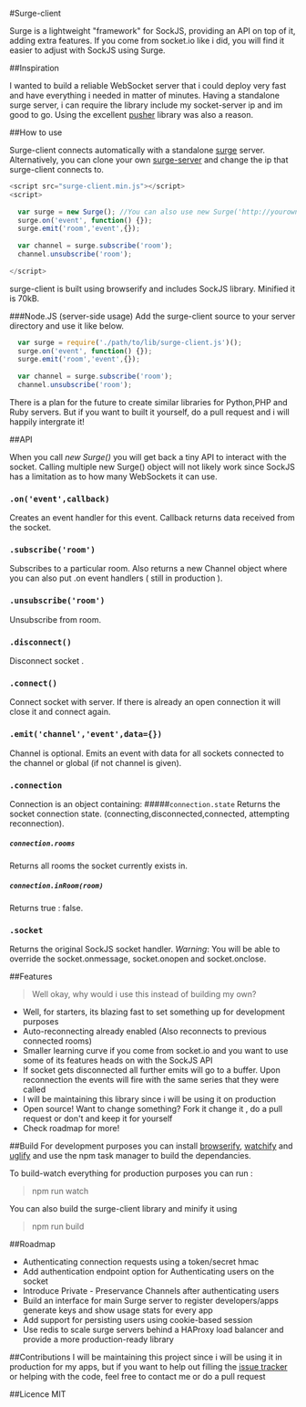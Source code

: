 #Surge-client

Surge is a lightweight "framework" for SockJS, providing an API on top of it, adding extra features. If you come from socket.io like i did, you will find it easier to adjust with SockJS using Surge.

##Inspiration

I wanted to build a reliable WebSocket server that i could deploy very fast and have everything i needed in matter of minutes. Having a standalone surge server, i can require the library include my socket-server ip and im good to go. Using the excellent [pusher](https://pusher.com/) library was also a reason.

##How to use

Surge-client connects automatically with a standalone [surge](https://github.com/spideynr/surge) server. Alternatively, you can clone your own [surge-server](https://github.com/spideynr/surge) and change the ip that surge-client connects to.

```js
<script src="surge-client.min.js"></script>
<script>
  
  var surge = new Surge(); //You can also use new Surge('http://yourownserver.com:port');
  surge.on('event', function() {});
  surge.emit('room','event',{});
  
  var channel = surge.subscribe('room');
  channel.unsubscribe('room');
  
</script>
```

surge-client is built using browserify and includes SockJS library. Minified it is 70kB.

###Node.JS (server-side usage)
Add the surge-client source to your server directory and use it like below.
```js
  var surge = require('./path/to/lib/surge-client.js')();
  surge.on('event', function() {});
  surge.emit('room','event',{});
  
  var channel = surge.subscribe('room');
  channel.unsubscribe('room');

```

There is a plan for the future to create similar libraries for Python,PHP and Ruby servers. But if you want to built it yourself, do a pull request and i will happily intergrate it!

##API

When you call *new Surge()* you will get back a tiny API to interact with the socket. Calling multiple new Surge() object will not likely work since SockJS has a limitation as to how many WebSockets it can use.

### `.on('event',callback)`
Creates an event handler for this event. Callback returns data received from the socket.

### `.subscribe('room')`
Subscribes to a particular room. Also returns a new Channel object where you can also put .on event handlers ( still in production ).

### `.unsubscribe('room')`
Unsubscribe from room.

### `.disconnect()`
Disconnect socket .
### `.connect()`
Connect socket with server. If there is already an open connection it will close it and connect again.

### `.emit('channel','event',data={})`
Channel is optional. Emits an event with data for all sockets connected to the channel or global (if not channel is given).
### `.connection`
Connection is an object containing: 
#####`connection.state` 
Returns the socket connection state. (connecting,disconnected,connected, attempting reconnection).
##### `connection.rooms` 
Returns all rooms the socket currently exists in.
##### `connection.inRoom(room)` 
Returns true : false.

### `.socket`
Returns the original SockJS socket handler. *Warning*:  You will be able to override the socket.onmessage, socket.onopen and socket.onclose.

##Features
> Well okay, why would i use this instead of building my own?

- Well, for starters, its blazing fast to set something up for development purposes
- Auto-reconnecting already enabled (Also reconnects to previous connected rooms) 
- Smaller learning curve if you come from socket.io and you want to use some of its features heads on with the SockJS API
- If socket gets disconnected all further emits will go to a buffer. Upon reconnection the events will fire with the same series that they were called 
- I will be maintaining this library since i will be using it on production
- Open source! Want to change something? Fork it change it , do a pull request or don't and keep it for yourself
- Check roadmap for more!


##Build
For development purposes you can install [browserify](http://browserify.org/#install), [watchify](https://github.com/substack/watchify) and [uglify](https://github.com/mishoo/UglifyJS2) and use the npm task manager to build the dependancies.

To build-watch everything for production purposes you can run :
> npm run watch  

You can also build the surge-client library and minify it using
> npm run build

##Roadmap
- Authenticating connection requests using a token/secret hmac
- Add authentication endpoint option for Authenticating users on the socket
- Introduce Private - Preservance Channels after authenticating users
- Build an interface for main Surge server to register developers/apps generate keys and show usage stats for every app
- Add support for persisting users using cookie-based session
- Use redis to scale surge servers behind a HAProxy load balancer and provide a more production-ready library


##Contributions
I will be maintaining this project since i will be using it in production for my apps, but if you want to help out filling the [issue tracker](https://github.com/spideynr/surge-client/issues) or helping with the code, feel free to contact me or do a pull request

##Licence
MIT
